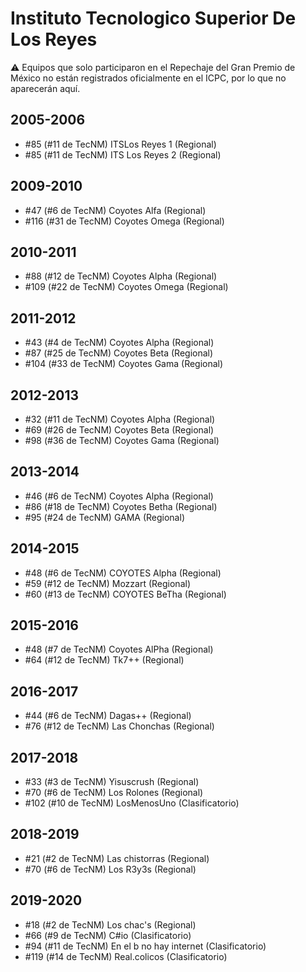 # Instituto Tecnologico Superior De Los Reyes

:warning: Equipos que solo participaron en el Repechaje del Gran Premio de México no están registrados oficialmente en el ICPC, por lo que no aparecerán aquí.

## 2005-2006

- #85 (#11 de TecNM) ITSLos Reyes 1 (Regional)
- #85 (#11 de TecNM) ITS Los Reyes 2 (Regional)

## 2009-2010

- #47 (#6 de TecNM) Coyotes Alfa (Regional)
- #116 (#31 de TecNM) Coyotes Omega (Regional)

## 2010-2011

- #88 (#12 de TecNM) Coyotes Alpha (Regional)
- #109 (#22 de TecNM) Coyotes Omega (Regional)

## 2011-2012

- #43 (#4 de TecNM) Coyotes Alpha (Regional)
- #87 (#25 de TecNM) Coyotes Beta (Regional)
- #104 (#33 de TecNM) Coyotes Gama (Regional)

## 2012-2013

- #32 (#11 de TecNM) Coyotes Alpha (Regional)
- #69 (#26 de TecNM) Coyotes Beta (Regional)
- #98 (#36 de TecNM) Coyotes Gama (Regional)

## 2013-2014

- #46 (#6 de TecNM) Coyotes Alpha (Regional)
- #86 (#18 de TecNM) Coyotes Betha (Regional)
- #95 (#24 de TecNM) GAMA (Regional)

## 2014-2015

- #48 (#6 de TecNM) COYOTES Alpha (Regional)
- #59 (#12 de TecNM) Mozzart (Regional)
- #60 (#13 de TecNM) COYOTES BeTha (Regional)

## 2015-2016

- #48 (#7 de TecNM) Coyotes AlPha (Regional)
- #64 (#12 de TecNM) Tk7++ (Regional)

## 2016-2017

- #44 (#6 de TecNM) Dagas++ (Regional)
- #76 (#12 de TecNM) Las Chonchas (Regional)

## 2017-2018

- #33 (#3 de TecNM) Yisuscrush (Regional)
- #70 (#6 de TecNM) Los Rolones (Regional)
- #102 (#10 de TecNM) LosMenosUno (Clasificatorio)

## 2018-2019

- #21 (#2 de TecNM) Las chistorras (Regional)
- #70 (#6 de TecNM) Los R3y3s (Regional)

## 2019-2020

- #18 (#2 de TecNM) Los chac's (Regional)
- #66 (#9 de TecNM) C#io (Clasificatorio)
- #94 (#11 de TecNM) En el b no hay internet (Clasificatorio)
- #119 (#14 de TecNM) Real.colicos (Clasificatorio)


